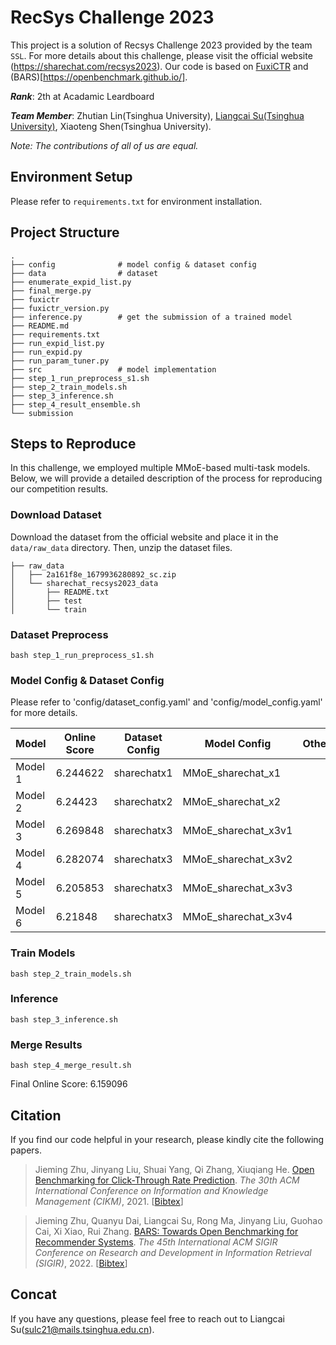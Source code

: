 
# RecSys Challenge 2023

This project is a solution of Recsys Challenge 2023 provided by the team ```SSL```. For more details about this challenge, please visit the official website (https://sharechat.com/recsys2023). Our code is based on [FuxiCTR](https://github.com/xue-pai/FuxiCTR) and (BARS)[https://openbenchmark.github.io/]. 

***Rank***: 2th at Acadamic Leardboard

***Team Member***: Zhutian Lin(Tsinghua University), [Liangcai Su(Tsinghua University)](https://liangcaisu.github.io/), Xiaoteng Shen(Tsinghua University). 

*Note: The contributions of all of us are equal.*


## Environment Setup 
Please refer to `requirements.txt` for environment installation.

## Project Structure
```
.
├── config              # model config & dataset config
├── data                # dataset
├── enumerate_expid_list.py
├── final_merge.py
├── fuxictr
├── fuxictr_version.py
├── inference.py        # get the submission of a trained model
├── README.md
├── requirements.txt
├── run_expid_list.py
├── run_expid.py
├── run_param_tuner.py
├── src                 # model implementation
├── step_1_run_preprocess_s1.sh
├── step_2_train_models.sh
├── step_3_inference.sh
├── step_4_result_ensemble.sh
└── submission
```
## Steps to Reproduce
In this challenge, we employed multiple MMoE-based multi-task models. Below, we will provide a detailed description of the process for reproducing our competition results.

### Download Dataset 
Download the dataset from the official website and place it in the `data/raw_data` directory. Then, unzip the dataset files.
```
├── raw_data
│   ├── 2a161f8e_1679936280892_sc.zip
│   └── sharechat_recsys2023_data
│       ├── README.txt
│       ├── test
│       └── train
```
### Dataset Preprocess 
``` 
bash step_1_run_preprocess_s1.sh
```

### Model Config & Dataset Config 
Please refer to 'config/dataset_config.yaml' and 'config/model_config.yaml' for more details. 

| Model   	| Online Score 	| Dataset Config 	| Model Config 	    | Other 	|
|---------	|--------------	|----------------	|--------------	    |-------	|
| Model 1 	|   6.244622    |    sharechatx1 	|MMoE_sharechat_x1 	|       	|
| Model 2 	|   6.24423   	|    sharechatx2	|MMoE_sharechat_x2  |       	|
| Model 3 	|   6.269848   	|    sharechatx3	|MMoE_sharechat_x3v1|       	|
| Model 4 	|   6.282074   	|    sharechatx3	|MMoE_sharechat_x3v2|       	|
| Model 5 	|   6.205853   	|    sharechatx3	|MMoE_sharechat_x3v3|       	|
| Model 6 	|   6.21848     |    sharechatx3	|MMoE_sharechat_x3v4|       	|

### Train Models 
```
bash step_2_train_models.sh 
```
### Inference 
```
bash step_3_inference.sh 
```
### Merge Results
```
bash step_4_merge_result.sh 
```

Final Online Score: 6.159096

## Citation 
If you find our code helpful in your research, please kindly cite the following papers.

> Jieming Zhu, Jinyang Liu, Shuai Yang, Qi Zhang, Xiuqiang He. [Open Benchmarking for Click-Through Rate Prediction](https://arxiv.org/abs/2009.05794). *The 30th ACM International Conference on Information and Knowledge Management (CIKM)*, 2021. [[Bibtex](https://dblp.org/rec/conf/cikm/ZhuLYZH21.html?view=bibtex)]

> Jieming Zhu, Quanyu Dai, Liangcai Su, Rong Ma, Jinyang Liu, Guohao Cai, Xi Xiao, Rui Zhang. [BARS: Towards Open Benchmarking for Recommender Systems](https://arxiv.org/abs/2205.09626). *The 45th International ACM SIGIR Conference on Research and Development in Information Retrieval (SIGIR)*, 2022. [[Bibtex](https://dblp.org/rec/conf/sigir/ZhuDSMLCXZ22.html?view=bibtex)]


## Concat 
If you have any questions, please feel free to reach out to Liangcai Su(sulc21@mails.tsinghua.edu.cn). 